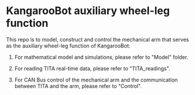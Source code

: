 # KangarooBot auxiliary wheel-leg function

This repo is to model, construct and control the mechanical arm that serves as the auxiliary wheel-leg function of KangarooBot:

1. For mathematical model and simulations, please refer to "Model" folder.

2. For reading TITA real-time data, please refer to "TITA_readings".

3. For CAN Bus control of the mechanical arm and the communication between TITA and the arm, please refer to "Control".
